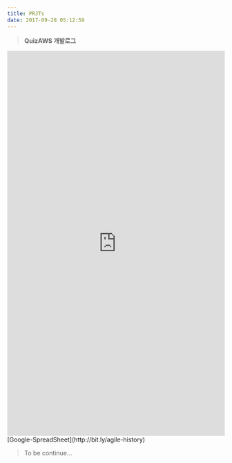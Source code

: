 ```yaml
---
title: PRJTs
date: 2017-09-28 05:12:59
---
```


> __QuizAWS 개발로그__



<iframe style="border:none" width="100%" height="890px" src="https://docs.google.com/spreadsheets/d/e/2PACX-1vS0uuIa_FjKxmDYnoIefMjXakXFThJJA05QJ6fxl5ybNOJMAsTCjJvVG7WR_T89Ct2XnmVLaOSIYvUd/pubhtml?widget=true&amp;headers=false"></iframe>
[Google-SpreadSheet](http://bit.ly/agile-history)


> To be continue...
